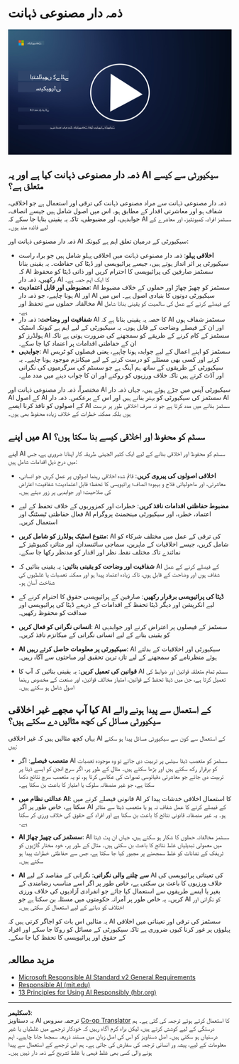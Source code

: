 <!--
CO_OP_TRANSLATOR_METADATA:
{
  "original_hash": "5e9775ee91bde7d44577891d5f11c4c5",
  "translation_date": "2025-09-03T20:49:52+00:00",
  "source_file": "8.3 Responsible AI.md",
  "language_code": "ur"
}
-->
# ذمہ دار مصنوعی ذہانت

[![ویڈیو دیکھیں](../../translated_images/8-3_placeholder.9a5623e020ef9751bfd82c06e3014edc976e2b2dc6ac5836571e63873a3c28b4.ur.png)](https://learn-video.azurefd.net/vod/player?id=b7517901-8f81-4475-b586-385a361c51e8)

## ذمہ دار مصنوعی ذہانت کیا ہے اور یہ AI سیکیورٹی سے کیسے متعلق ہے؟

ذمہ دار مصنوعی ذہانت سے مراد مصنوعی ذہانت کی ترقی اور استعمال ہے جو اخلاقی، شفاف ہو اور معاشرتی اقدار کے مطابق ہو۔ اس میں اصول شامل ہیں جیسے انصاف، جوابدہی، اور مضبوطی، تاکہ یہ یقینی بنایا جا سکے کہ AI سسٹمز افراد، کمیونٹیز، اور معاشرے کے لیے فائدہ مند ہوں۔

ذمہ دار مصنوعی ذہانت اور AI سیکیورٹی کے درمیان تعلق اہم ہے کیونکہ:

-   **اخلاقی پہلو**: ذمہ دار مصنوعی ذہانت میں اخلاقی پہلو شامل ہیں جو براہ راست سیکیورٹی پر اثر انداز ہوتے ہیں، جیسے پرائیویسی اور ڈیٹا کی حفاظت۔ یہ یقینی بنانا کہ AI سسٹمز صارفین کی پرائیویسی کا احترام کریں اور ذاتی ڈیٹا کو محفوظ رکھیں، ذمہ دار AI کا ایک اہم حصہ ہے۔
-   **مضبوطی اور قابل اعتمادیت**: AI سسٹمز کو چھیڑ چھاڑ اور حملوں کے خلاف مضبوط ہونا چاہیے، جو ذمہ دار AI اور AI سیکیورٹی دونوں کا بنیادی اصول ہے۔ اس میں مخالفانہ حملوں سے تحفظ اور AI کے فیصلے کرنے کے عمل کی سالمیت کو یقینی بنانا شامل ہے۔
-   **شفافیت اور وضاحت**: ذمہ دار AI کا حصہ یہ یقینی بنانا ہے کہ AI سسٹمز شفاف ہوں اور ان کے فیصلے وضاحت کے قابل ہوں۔ یہ سیکیورٹی کے لیے اہم ہے کیونکہ اسٹیک ہولڈرز کو AI سسٹمز کے کام کرنے کے طریقے کو سمجھنے کی ضرورت ہوتی ہے تاکہ ان کے حفاظتی اقدامات پر اعتماد کیا جا سکے۔
-   **جوابدہی**: AI سسٹمز کو اپنے اعمال کے لیے جوابدہ ہونا چاہیے، یعنی فیصلوں کو ٹریس کرنے اور کسی بھی مسئلے کو درست کرنے کے لیے میکانزم موجود ہونا چاہیے۔ یہ سیکیورٹی کے طریقوں کے ساتھ ہم آہنگ ہے جو سسٹم کی سرگرمیوں کی نگرانی اور آڈٹ کرتے ہیں تاکہ خلاف ورزیوں کو روکنے اور ان کا جواب دینے میں مدد ملے۔

مختصراً، ذمہ دار مصنوعی ذہانت اور AI سیکیورٹی آپس میں جڑے ہوئے ہیں، جہاں ذمہ دار AI کے اصول AI سسٹمز کی سیکیورٹی کو بہتر بناتے ہیں اور اس کے برعکس۔ ذمہ دار AI کے اصولوں کو نافذ کرنا ایسے AI سسٹمز بنانے میں مدد کرتا ہے جو نہ صرف اخلاقی طور پر درست ہوں بلکہ ممکنہ خطرات کے خلاف زیادہ محفوظ بھی ہوں۔

## میں اپنے AI سسٹم کو محفوظ اور اخلاقی کیسے بنا سکتا ہوں؟

اپنے AI سسٹم کو محفوظ اور اخلاقی بنانے کے لیے ایک کثیر الجہتی طریقہ کار اپنانا ضروری ہے، جس میں درج ذیل اقدامات شامل ہیں:

- **اخلاقی اصولوں کی پیروی کریں**: قائم شدہ اخلاقی رہنما اصولوں پر عمل کریں جو انسانی، معاشرتی، اور ماحولیاتی فلاح و بہبود؛ انصاف؛ پرائیویسی کا تحفظ؛ قابل اعتمادیت؛ شفافیت؛ اعتراض کی صلاحیت؛ اور جوابدہی پر زور دیتے ہیں۔

- **مضبوط حفاظتی اقدامات نافذ کریں**: خطرات اور کمزوریوں کے خلاف تحفظ کے لیے فعال حفاظتی ٹیسٹنگ اور AI اعتماد، خطرہ، اور سیکیورٹی مینجمنٹ پروگرام استعمال کریں۔

- **متنوع اسٹیک ہولڈرز کو شامل کریں**: AI کی ترقی کے عمل میں مختلف شرکاء کو شامل کریں، جیسے اخلاقیات کے ماہرین، سماجی سائنسدان، اور متاثرہ کمیونٹیز کے نمائندے تاکہ مختلف نقطہ نظر اور اقدار کو مدنظر رکھا جا سکے۔

- **شفافیت اور وضاحت کو یقینی بنائیں**: یہ یقینی بنائیں کہ AI کے فیصلے کرنے کے عمل شفاف ہوں اور وضاحت کے قابل ہوں، تاکہ زیادہ اعتماد پیدا ہو اور ممکنہ تعصبات یا غلطیوں کی شناخت آسان ہو۔

- **ڈیٹا کی پرائیویسی برقرار رکھیں**: صارفین کے پرائیویسی حقوق کا احترام کرنے کے لیے انکرپشن اور دیگر ڈیٹا تحفظ کے اقدامات کے ذریعے ڈیٹا کی پرائیویسی اور صداقت کو محفوظ رکھیں۔

- **انسانی نگرانی کو فعال کریں**: AI سسٹمز کے فیصلوں پر اعتراض کرنے اور جوابدہی کو یقینی بنانے کے لیے انسانی نگرانی کے میکانزم نافذ کریں۔

- **AI سیکیورٹی پر معلومات حاصل کرتے رہیں**: AI سیکیورٹی اور اخلاقیات کے بدلتے ہوئے منظرنامے کو سمجھنے کے لیے تازہ ترین تحقیق اور مباحثوں سے آگاہ رہیں۔

- **قوانین کی تعمیل کریں**: یہ یقینی بنائیں کہ آپ کا AI سسٹم تمام متعلقہ قوانین اور ضوابط کی تعمیل کرتا ہے، جن میں ڈیٹا تحفظ کے قوانین، امتیاز مخالف قوانین، اور صنعت کے مخصوص رہنما اصول شامل ہو سکتے ہیں۔

## کیا آپ مجھے غیر اخلاقی AI کے استعمال سے پیدا ہونے والے سیکیورٹی مسائل کی کچھ مثالیں دے سکتے ہیں؟

یہاں کچھ مثالیں ہیں کہ غیر اخلاقی AI کے استعمال سے کون سے سیکیورٹی مسائل پیدا ہو سکتے ہیں:

- **متعصب فیصلے**: اگر AI سسٹمز کو متعصب ڈیٹا سیٹس پر تربیت دی جائے تو وہ موجودہ تعصبات کو برقرار رکھ سکتے ہیں اور بڑھا سکتے ہیں۔ مثال کے طور پر، اگر سرچ انجن کو ایسے ڈیٹا پر تربیت دی جائے جو معاشرتی دقیانوسی تصورات کی عکاسی کرتا ہو، تو یہ متعصب سرچ نتائج دکھا سکتا ہے، جو غیر منصفانہ سلوک یا امتیاز کا باعث بن سکتا ہے۔

- **عدالتی نظام میں AI**: قانونی فیصلے کرنے میں AI کا استعمال اخلاقی خدشات پیدا کر سکتا ہے، خاص طور پر اگر AI کے فیصلے کرنے کا عمل شفاف نہ ہو یا متعصب ڈیٹا سے متاثر ہو۔ یہ غیر منصفانہ قانونی نتائج کا باعث بن سکتا ہے اور افراد کے حقوق کی خلاف ورزی کر سکتا ہے۔

- **AI سسٹمز کی چھیڑ چھاڑ**: AI سسٹمز مخالفانہ حملوں کا شکار ہو سکتے ہیں، جہاں ان پٹ ڈیٹا میں معمولی تبدیلیاں غلط نتائج کا باعث بن سکتی ہیں۔ مثال کے طور پر، خود مختار گاڑیوں کو ٹریفک کے نشانات کو غلط سمجھنے پر مجبور کیا جا سکتا ہے، جس سے حفاظتی خطرات پیدا ہو سکتے ہیں۔

- **AI سے چلنے والی نگرانی**: نگرانی کے مقاصد کے لیے AI کی تعیناتی پرائیویسی کی خلاف ورزیوں کا باعث بن سکتی ہے، خاص طور پر اگر اسے مناسب رضامندی کے بغیر یا ایسے طریقوں سے استعمال کیا جائے جو انفرادی آزادیوں کی خلاف ورزی کریں۔ یہ خاص طور پر آمرانہ حکومتوں میں مسئلہ بن سکتا ہے جو AI کو نگرانی اور اختلاف کو دبانے کے لیے استعمال کر سکتی ہیں۔

یہ مثالیں اس بات کو اجاگر کرتی ہیں کہ AI سسٹمز کی ترقی اور تعیناتی میں اخلاقی پہلوؤں پر غور کرنا کیوں ضروری ہے تاکہ سیکیورٹی کے مسائل کو روکا جا سکے اور افراد کے حقوق اور پرائیویسی کا تحفظ کیا جا سکے۔

## مزید مطالعہ

 - [Microsoft Responsible AI Standard v2 General Requirements](https://query.prod.cms.rt.microsoft.com/cms/api/am/binary/RE5cmFl?culture=en-us&country=us&WT.mc_id=academic-96948-sayoung)
 - [Responsible AI (mit.edu)](https://sloanreview.mit.edu/big-ideas/responsible-ai/)
 - [13 Principles for Using AI Responsibly (hbr.org)](https://hbr.org/2023/06/13-principles-for-using-ai-responsibly)

---

**ڈسکلیمر**:  
یہ دستاویز AI ترجمہ سروس [Co-op Translator](https://github.com/Azure/co-op-translator) کا استعمال کرتے ہوئے ترجمہ کی گئی ہے۔ ہم درستگی کے لیے کوشش کرتے ہیں، لیکن براہ کرم آگاہ رہیں کہ خودکار ترجمے میں غلطیاں یا غیر درستیاں ہو سکتی ہیں۔ اصل دستاویز کو اس کی اصل زبان میں مستند ذریعہ سمجھا جانا چاہیے۔ اہم معلومات کے لیے، پیشہ ور انسانی ترجمہ کی سفارش کی جاتی ہے۔ ہم اس ترجمے کے استعمال سے پیدا ہونے والی کسی بھی غلط فہمی یا غلط تشریح کے ذمہ دار نہیں ہیں۔